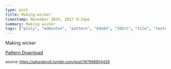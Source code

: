 ```yaml
---
type: post
title: Making-wicker
timestamp: November 28th, 2017 9:24pm
summary: Making wicker
tags: ["pixly", "edmonton", "pattern", "64x64", "16bit", "tile", "texture", "art"]
---
```

<a href="https://www.instagram.com/p/BcEMnH2nrMF/ "></a>
                                                                                          
Making wicker


<a href="https://photos.app.goo.gl/2JFeziVRJUFJUxP52" target="_blank">Pattern Download</a>
 
                                    
                
                
                
                
                                
<small>source: https://saturdayxiii.tumblr.com/post/167998904429</small>
